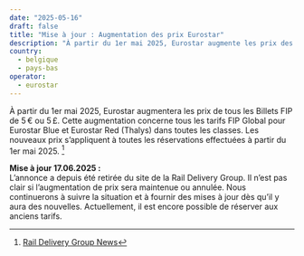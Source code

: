 ```yaml
---
date: "2025-05-16"
draft: false
title: "Mise à jour : Augmentation des prix Eurostar"
description: "À partir du 1er mai 2025, Eurostar augmente les prix des Billets FIP de 5 €/£5. On ne sait pas si le changement est permanent – restez informé."
country:
  - belgique
  - pays-bas
operator:
  - eurostar
---
```


À partir du 1er mai 2025, Eurostar augmentera les prix de tous les Billets FIP de 5 € ou 5 £. Cette augmentation concerne tous les tarifs FIP Global pour Eurostar Blue et Eurostar Red (Thalys) dans toutes les classes. Les nouveaux prix s’appliquent à toutes les réservations effectuées à partir du 1er mai 2025. [^1]

**Mise à jour 17.06.2025 :** \
L’annonce a depuis été retirée du site de la Rail Delivery Group. Il n’est pas clair si l’augmentation de prix sera maintenue ou annulée. Nous continuerons à suivre la situation et à fournir des mises à jour dès qu’il y aura des nouvelles. Actuellement, il est encore possible de réserver aux anciens tarifs.

[^1]: [Rail Delivery Group News](https://www.raildeliverygroup.com/rst/stop-press.html#Surchares)
